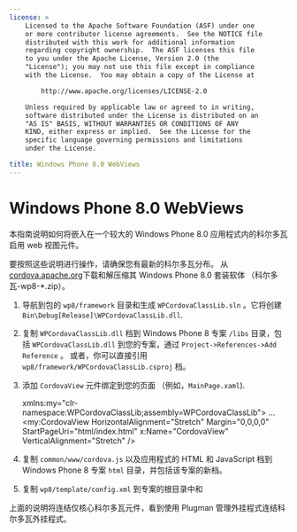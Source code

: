 ```yaml
---
license: >
    Licensed to the Apache Software Foundation (ASF) under one
    or more contributor license agreements.  See the NOTICE file
    distributed with this work for additional information
    regarding copyright ownership.  The ASF licenses this file
    to you under the Apache License, Version 2.0 (the
    "License"); you may not use this file except in compliance
    with the License.  You may obtain a copy of the License at

        http://www.apache.org/licenses/LICENSE-2.0

    Unless required by applicable law or agreed to in writing,
    software distributed under the License is distributed on an
    "AS IS" BASIS, WITHOUT WARRANTIES OR CONDITIONS OF ANY
    KIND, either express or implied.  See the License for the
    specific language governing permissions and limitations
    under the License.

title: Windows Phone 8.0 WebViews
---
```


# Windows Phone 8.0 WebViews

本指南说明如何将嵌入在一个较大的 Windows Phone 8.0 应用程式内的科尔多瓦启用 web 视图元件。

要按照这些说明进行操作，请确保您有最新的科尔多瓦分布。 从[cordova.apache.org](http://cordova.apache.org)下载和解压缩其 Windows Phone 8.0 套装软体 （科尔多瓦-wp8-*.zip）。

  1. 导航到包的 `wp8/framework` 目录和生成 `WPCordovaClassLib.sln` 。它将创建`Bin\Debug[Release]\WPCordovaClassLib.dll`.

  2. 复制 `WPCordovaClassLib.dll` 档到 Windows Phone 8 专案 `/libs` 目录，包括 `WPCordovaClassLib.dll` 到您的专案，通过 `Project->References->Add Reference` 。 或者，你可以直接引用 `wp8/framework/WPCordovaClassLib.csproj` 档。

  3. 添加 `CordovaView` 元件绑定到您的页面 （例如，`MainPage.xaml`).
    
        xmlns:my="clr-namespace:WPCordovaClassLib;assembly=WPCordovaClassLib">
        ...
        <my:CordovaView HorizontalAlignment="Stretch" Margin="0,0,0,0" 
        StartPageUri="html/index.html" x:Name="CordovaView" VerticalAlignment="Stretch" />
        

  4. 复制 `common/www/cordova.js` 以及应用程式的 HTML 和 JavaScript 档到 Windows Phone 8 专案 `html` 目录，并包括该专案的新档。

  5. 复制 `wp8/template/config.xml` 到专案的根目录中和

上面的说明将连结仅核心科尔多瓦元件，看到使用 Plugman 管理外挂程式连结科尔多瓦外挂程式。